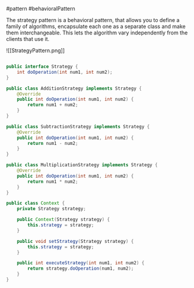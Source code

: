 #pattern #behavioralPattern

The strategy pattern is a behavioral pattern, that allows you to define a family of algorithms, encapsulate each one as a separate class and make them interchangeable. This lets the algorithm vary independently from the clients that use it.

![[StrategyPattern.png]]

```java

public interface Strategy {
    int doOperation(int num1, int num2);
}

public class AdditionStrategy implements Strategy {
    @Override
    public int doOperation(int num1, int num2) {
        return num1 + num2;
    }
}

public class SubtractionStrategy implements Strategy {
    @Override
    public int doOperation(int num1, int num2) {
        return num1 - num2;
    }
}

public class MultiplicationStrategy implements Strategy {
    @Override
    public int doOperation(int num1, int num2) {
        return num1 * num2;
    }
}

public class Context {
    private Strategy strategy;

    public Context(Strategy strategy) {
        this.strategy = strategy;
    }

    public void setStrategy(Strategy strategy) {
        this.strategy = strategy;
    }

    public int executeStrategy(int num1, int num2) {
        return strategy.doOperation(num1, num2);
    }
}

```